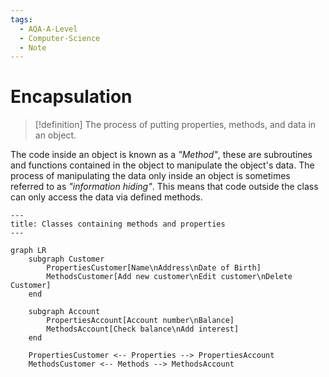 ```yaml
---
tags:
  - AQA-A-Level
  - Computer-Science
  - Note
---
```

# Encapsulation
> [!definition]
> The process of putting properties, methods, and data in an object.

The code inside an object is known as a *"Method"*, these are subroutines and functions contained in the object to manipulate the object's data.
The process of manipulating the data only inside an object is sometimes referred to as *"information hiding"*. This means that code outside the class can only access the data via defined methods.

```mermaid
---
title: Classes containing methods and properties
---

graph LR
	subgraph Customer
 		PropertiesCustomer[Name\nAddress\nDate of Birth]
 		MethodsCustomer[Add new customer\nEdit customer\nDelete Customer]
 	end

	subgraph Account
		PropertiesAccount[Account number\nBalance]
		MethodsAccount[Check balance\nAdd interest]
	end

	PropertiesCustomer <-- Properties --> PropertiesAccount
	MethodsCustomer <-- Methods --> MethodsAccount
```

